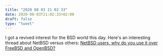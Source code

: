 ```yaml
---
title: "2020 08 03 21 02 33"
date: 2020-08-03T21:02:33+02:00
draft: false
type: "tweet"
---
```

I got a revived interest for the BSD world this day. Here's an interesting thread about NetBSD versus others: [NetBSD users, why do you use it over FreeBSD and OpenBSD?](https://www.unitedbsd.com/d/90-netbsd-users-why-do-you-use-it-over-freebsd-and-openbsd)
